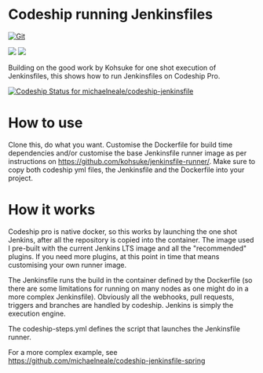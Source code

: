 # Codeship running Jenkinsfiles

[![Git](https://app.soluble.cloud/api/v1/public/badges/c8f0a749-29bd-4942-8aa9-3185d9ef438b.svg?orgId=451115019187)](https://app.soluble.cloud/repos/details/github.com/michaelneale/codeship-jenkinsfile?orgId=451115019187)  

<img src='https://www.cloudbees.com/sites/default/files/codeship-by-cloudbees.png'>
<img src='https://wiki.jenkins.io/download/attachments/2916393/logo.png'>

Building on the good work by Kohsuke for one shot execution of Jenkinsfiles, this shows how to run Jenkinsfiles on Codeship Pro. 

[ ![Codeship Status for michaelneale/codeship-jenkinsfile](https://app.codeship.com/projects/2eaf07c0-04d0-0136-0999-0e7fdaa29a0c/status?branch=master)](https://app.codeship.com/projects/280572)

# How to use

Clone this, do what you want. Customise the Dockerfile for build time dependencies and/or customise the base Jenkinsfile runner image as per instructions on https://github.com/kohsuke/jenkinsfile-runner/. Make sure to copy both codeship yml files, the Jenkinsfile and the Dockerfile into your project.

# How it works

Codeship pro is native docker, so this works by launching the one shot Jenkins, after all the repository is copied into the container. The image used I pre-built with the current Jenkins LTS image and all the "recommended" plugins. If you need more plugins, at this point in time that means customising your own runner image. 

The Jenkinsfile runs the build in the container defined by the Dockerfile (so there are some limitations for running on many nodes as one might do in a more complex Jenkinsfile). Obviously all the webhooks, pull requests, triggers and branches are handled by codeship. Jenkins is simply the execution engine.

The codeship-steps.yml defines the script that launches the Jenkinsfile runner.

For a more complex example, see https://github.com/michaelneale/codeship-jenkinsfile-spring
